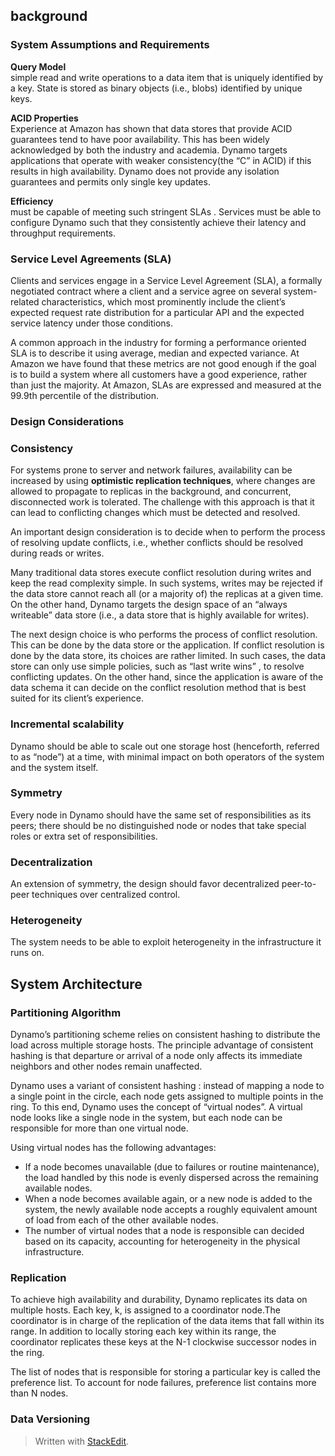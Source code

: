 ## background

### System Assumptions and Requirements 
**Query Model**  
simple read and write operations to a data item that is uniquely identified by
a key. State is stored as binary objects (i.e., blobs) identified by unique
keys. 

**ACID Properties**   
Experience at Amazon has shown that data stores that provide ACID guarantees
tend to have poor availability. This has been widely acknowledged by both the
industry and academia. Dynamo targets applications that operate with weaker
consistency(the “C” in ACID) if this results in high availability. Dynamo does
not provide any isolation guarantees and permits only single key updates. 

**Efficiency**  
 must be capable of meeting such stringent SLAs . Services must be able to
configure Dynamo such that they consistently achieve their latency and
throughput requirements. 

### Service Level Agreements (SLA) 

 Clients and services engage in a Service Level Agreement (SLA), a formally
negotiated contract where a client and a service agree on several system-related
characteristics, which most prominently include
the client’s expected request rate distribution for a particular API
and the expected service latency under those conditions. 

A common approach in the industry for forming a performance oriented SLA is to
describe it using average, median and expected variance. At Amazon we have found
that these metrics are not
good enough if the goal is to build a system where all customers
have a good experience, rather than just the majority.  At Amazon, SLAs are
expressed and measured at the 99.9th percentile of the distribution. 

### Design Considerations

### Consistency
For systems prone to server and network failures, availability can
be increased by using **optimistic replication techniques**, where
changes are allowed to propagate to replicas in the background,
and concurrent, disconnected work is tolerated. The challenge
with this approach is that it can lead to conflicting changes which
must be detected and resolved. 

An important design consideration is to decide when to perform
the process of resolving update conflicts, i.e., whether conflicts
should be resolved during reads or writes.

Many traditional data stores execute conflict resolution during writes and keep
the read complexity simple. In such systems, writes may be rejected if the data
store cannot reach all (or a majority of) the replicas at a given time. On the
other hand, Dynamo targets the design space
of an “always writeable” data store (i.e., a data store that is highly
available for writes).


The next design choice is who performs the process of conflict
resolution. This can be done by the data store or the application. If
conflict resolution is done by the data store, its choices are rather
limited. In such cases, the data store can only use simple policies,
such as “last write wins” , to resolve conflicting updates. On
the other hand, since the application is aware of the data schema it
can decide on the conflict resolution method that is best suited for
its client’s experience. 

### Incremental scalability
Dynamo should be able to scale out one storage host (henceforth, referred to as
“node”) at a time, with minimal impact on both operators of the system and the
system itself. 

### Symmetry
 Every node in Dynamo should have the same set of responsibilities as its peers;
there should be no distinguished node or nodes that take special roles or extra
set of responsibilities.

### Decentralization
An extension of symmetry, the design should favor decentralized peer-to-peer
techniques over centralized control.

### Heterogeneity
The system needs to be able to exploit heterogeneity in the infrastructure it
runs on. 

## System Architecture
### Partitioning Algorithm 
Dynamo’s partitioning scheme relies on consistent hashing to distribute the load
across multiple storage hosts. The principle
advantage of consistent hashing is that departure or arrival of a
node only affects its immediate neighbors and other nodes remain
unaffected.

Dynamo uses a variant of consistent hashing : instead of mapping a node to
a single point in the circle, each node gets assigned to multiple points in the
ring. To this end, Dynamo uses the concept of “virtual nodes”. A virtual node
looks like a single node in the system, but each node can be responsible for
more than one virtual node. 

Using virtual nodes has the following advantages:

+   If a node becomes unavailable (due to failures or routine
maintenance), the load handled by this node is evenly dispersed across the
remaining available nodes.
+   When a node becomes available again, or a new node is added to the system,
the newly available node accepts a roughly equivalent amount of load from each
of the other available nodes.
+   The number of virtual nodes that a node is responsible can
decided based on its capacity, accounting for heterogeneity
in the physical infrastructure. 

### Replication
To achieve high availability and durability, Dynamo replicates its
data on multiple hosts.  Each key, k, is assigned to a coordinator node.The
coordinator is in charge of the replication of the data items
that fall within its range. In addition to locally storing each key
within its range, the coordinator replicates these keys at the N-1
clockwise successor nodes in the ring. 

The list of nodes that is responsible for storing a particular key is
called the preference list. To account for node failures, preference list
contains more than N nodes.

### Data Versioning


> Written with [StackEdit](https://stackedit.io/).
